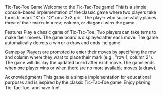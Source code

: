 Tic-Tac-Toe Game
Welcome to the Tic-Tac-Toe game! This is a simple console-based implementation of the classic game where two players take turns to mark "X" or "O" on a 3x3 grid. The player who successfully places three of their marks in a row, column, or diagonal wins the game.

Features
Play a classic game of Tic-Tac-Toe.
Two players can take turns to make their moves.
The game board is displayed after each move.
The game automatically detects a win or a draw and ends the game.

Gameplay
Players are prompted to enter their moves by specifying the row and column where they want to place their mark (e.g., "row 1, column 2").
The game will display the updated board after each move.
The game ends when one player wins or when there are no more available moves (a draw).

Acknowledgments
This game is a simple implementation for educational purposes and is inspired by the classic Tic-Tac-Toe game.
Enjoy playing Tic-Tac-Toe, and have fun!
